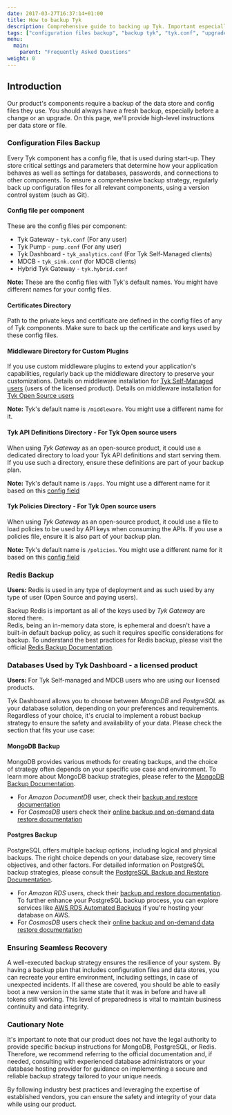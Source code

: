 ```yaml
---
date: 2017-03-27T16:37:14+01:00
title: How to backup Tyk
description: Comprehensive guide to backing up Tyk. Important especially before changes and upgrades
tags: ["configuration files backup", "backup tyk", "tyk.conf", "upgrade tyk", "database backup"]
menu:
  main:
    parent: "Frequently Asked Questions"
weight: 0 
---
```


## Introduction
Our product's components require a backup of the data store and config files they use. You should always have a fresh backup, especially before a change or an upgrade.
On this page, we'll provide high-level instructions per data store or file.

### Configuration Files Backup
Every Tyk component has a config file, that is used during start-up. They store critical settings and parameters that determine how your application behaves as well as settings for databases, passwords, and connections to other components.
To ensure a comprehensive backup strategy, regularly back up configuration files for all relevant components, using a version control system (such as Git).

#### Config file per component
These are the config files per component:
 - Tyk Gateway - `tyk.conf` (For any user)
 -  Tyk Pump - `pump.conf` (For any user)
 - Tyk Dashboard - `tyk_analytics.conf` (For Tyk Self-Managed clients)
 - MDCB - `tyk_sink.conf` (for MDCB clients)
 - Hybrid Tyk Gateway - `tyk.hybrid.conf`
   
**Note:** These are the config files with Tyk's default names. You might have different names for your config files.

#### Certificates Directory
Path to the private keys and certificate are defined in the config files of any of Tyk components. Make sure to back up the certificate and keys used by these config files.

#### Middleware Directory for Custom Plugins
If you use custom middleware plugins to extend your application's capabilities, regularly back up the middleware directory to preserve your customizations.
Details on middleware installation for [Tyk Self-Managed users](https://tyk.io/docs/plugins/supported-languages/javascript-middleware/install-middleware/tyk-pro/) (users of the licensed product).
Details on middleware installation for [Tyk Open Source users](https://tyk.io/docs/plugins/supported-languages/javascript-middleware/install-middleware/tyk-ce/)

**Note:** Tyk's default name is `/middleware`. You might use a different name for it.


#### Tyk API Definitions Directory - For Tyk Open source users
When using *Tyk Gateway* as an open-source product, it could use a dedicated directory to load your Tyk API definitions and start serving them. 
If you use such a directory, ensure these definitions are part of your backup plan.

**Note:** Tyk's default name is `/apps`. You might use a different name for it based on this [config field](https://tyk.io/docs/tyk-stack/tyk-gateway/important-prerequisites/#tyk-config)

#### Tyk Policies Directory - For Tyk Open source users
When using *Tyk Gateway* as an open-source product, it could use a file to load policies to be used by API keys when consuming the APIs. 
If you use a policies file, ensure it is also part of your backup plan.

**Note:** Tyk's default name is `/policies`. You might use a different name for it based on this [config field](https://tyk.io/docs/tyk-stack/tyk-gateway/important-prerequisites/#path-to-policies-file)

      
### Redis Backup

**Users:** Redis is used in any type of deployment and as such used by any type of user (Open Source and paying users).

Backup Redis is important as all of the keys used by *Tyk Gateway* are stored there.  
Redis, being an in-memory data store, is ephemeral and doesn't have a built-in default backup policy, as such it requires specific considerations for backup. 
To understand the best practices for Redis backup, please visit the official [Redis Backup Documentation](https://redis.io/docs/management/persistence/).


### Databases Used by Tyk Dashboard - a licensed product
**Users:** For Tyk Self-managed and MDCB users who are using our licensed products.

Tyk Dashboard allows you to choose between *MongoDB* and *PostgreSQL* as your database solution, depending on your preferences and requirements. Regardless of your choice, it's crucial to implement a robust backup strategy to ensure the safety and availability of your data. Please check the section that fits your use case:


#### MongoDB Backup
MongoDB provides various methods for creating backups, and the choice of strategy often depends on your specific use case and environment. To learn more about MongoDB backup strategies, please refer to the [MongoDB Backup Documentation](https://www.mongodb.com/docs/manual/core/backups/).
- For *Amazon DocumentDB* user, check their [backup and restore documentation](https://docs.aws.amazon.com/documentdb/latest/developerguide/backup_restore.html)
- For *CosmosDB* users check their [online backup and on-demand data restore documentation](https://learn.microsoft.com/en-us/azure/cosmos-db/online-backup-and-restore) 

#### Postgres Backup

PostgreSQL offers multiple backup options, including logical and physical backups. The right choice depends on your database size, recovery time objectives, and other factors. For detailed information on PostgreSQL backup strategies, please consult the [PostgreSQL Backup and Restore Documentation](https://www.postgresql.org/docs/current/backup.html).

- For *Amazon RDS* users, check their [backup and restore documentation](https://docs.aws.amazon.com/AmazonRDS/latest/UserGuide/CHAP_CommonTasks.BackupRestore.html). To further enhance your PostgreSQL backup process, you can explore services like [AWS RDS Automated Backups](https://docs.aws.amazon.com/AmazonRDS/latest/UserGuide/USER_WorkingWithAutomatedBackups.html) if you're hosting your database on AWS. 
- For *CosmosDB* users check their [online backup and on-demand data restore documentation](https://learn.microsoft.com/en-us/azure/cosmos-db/postgresql/concepts-backup) 


### Ensuring Seamless Recovery
A well-executed backup strategy ensures the resilience of your system. 
By having a backup plan that includes configuration files and data stores, you can recreate your entire environment, including settings, in case of unexpected incidents.
If all these are covered, you should be able to easily boot a new version in the same state that it was in before and have all tokens still working. This level of preparedness is vital to maintain business continuity and data integrity.
 
### Cautionary Note
It's important to note that our product does not have the legal authority to provide specific backup instructions for MongoDB, PostgreSQL, or Redis. Therefore, we recommend referring to the official documentation and, if needed, consulting with experienced database administrators or your database hosting provider for guidance on implementing a secure and reliable backup strategy tailored to your unique needs.

By following industry best practices and leveraging the expertise of established vendors, you can ensure the safety and integrity of your data while using our product.


